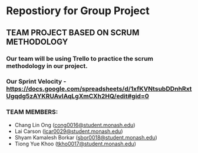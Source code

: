 # Repostiory for Group Project

## TEAM PROJECT BASED ON SCRUM METHODOLOGY

### Our team will be using Trello to practice the scrum methodology in our project.

### Our Sprint Velocity - https://docs.google.com/spreadsheets/d/1xfKVNtsubDDnhRxtUgqdg5zAYKRUAvIAqLgXmCXh2HQ/edit#gid=0

### TEAM MEMBERS:
- Chang Lin Ong           (cong0016@student.monash.edu)
- Lai Carson              (lcar0029@student.monash.edu)
- Shyam Kamalesh Borkar   (sbor0018@student.monash.edu)
- Tiong Yue Khoo          (tkho0017@student.monash.edu)
